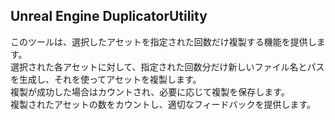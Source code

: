 ## Unreal Engine DuplicatorUtility
このツールは、選択したアセットを指定された回数だけ複製する機能を提供します。
<br />選択された各アセットに対して、指定された回数分だけ新しいファイル名とパスを生成し、それを使ってアセットを複製します。
<br />複製が成功した場合はカウントされ、必要に応じて複製を保存します。
<br />複製されたアセットの数をカウントし、適切なフィードバックを提供します。




